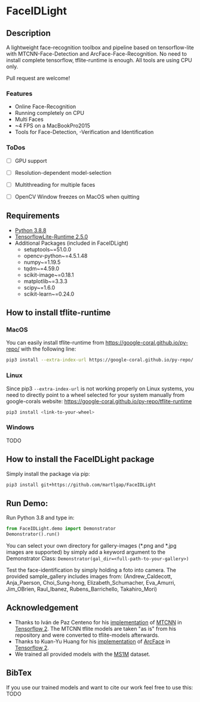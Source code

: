 # FaceIDLight


## Description
A lightweight face-recognition toolbox and pipeline based on tensorflow-lite with MTCNN-Face-Detection 
and ArcFace-Face-Recognition. No need to install complete tensorflow, tflite-runtime is enough. All tools are
using CPU only. 

Pull request are welcome!


### Features 
- Online Face-Recognition
- Running completely on CPU
- Multi Faces
- ~4 FPS on a MacBookPro2015
- Tools for Face-Detection, -Verification and Identification


### ToDos
- [ ] GPU support
- [ ] Resolution-dependent model-selection
- [ ] Multithreading for multiple faces
- [ ] OpenCV Window freezes on MacOS when quitting


## Requirements
- [Python 3.8.8](https://www.python.org/)
- [TensorflowLite-Runtime 2.5.0](https://www.tensorflow.org/lite/guide/python)
- Additional Packages (included in FaceIDLight)
    - setuptools~=51.0.0
    - opencv-python~=4.5.1.48
    - numpy~=1.19.5
    - tqdm~=4.59.0
    - scikit-image~=0.18.1
    - matplotlib~=3.3.3
    - scipy~=1.6.0
    - scikit-learn~=0.24.0

## How to install tflite-runtime
### MacOS
You can easily install tflite-runtime from https://google-coral.github.io/py-repo/ with the following line:
```zsh
pip3 install --extra-index-url https://google-coral.github.io/py-repo/ tflite_runtime
```

### Linux
Since pip3 `--extra-index-url` is not working properly on Linux systems, you need to directly point to a wheel 
selected for your system manually from google-corals website: https://google-coral.github.io/py-repo/tflite-runtime
```zsh
pip3 install <link-to-your-wheel>
``` 


### Windows
TODO


## How to install the FaceIDLight package
Simply install the package via pip:
```zsh
pip3 install git+https://github.com/martlgap/FaceIDLight
``` 


## Run Demo:
Run Python 3.8 and type in:
```python
from FaceIDLight.demo import Demonstrator
Demonstrator().run()
```
You can select your own directory for gallery-images (*.png and *.jpg images are supported) by simply add 
a keyword argument to the Demonstrator Class: `Demonstrator(gal_dir=<full-path-to-your-gallery>)`

Test the face-identification by simply holding a foto into camera. The provided sample_gallery includes images 
from: (Andrew_Caldecott, Anja_Paerson, Choi_Sung-hong, Elizabeth_Schumacher, 
Eva_Amurri, Jim_OBrien, Raul_Ibanez, Rubens_Barrichello, Takahiro_Mori)

## Acknowledgement
- Thanks to Iván de Paz Centeno for his [implementation](https://github.com/ipazc/mtcnn) 
  of [MTCNN](https://arxiv.org/abs/1604.02878) in [Tensorflow 2](https://www.tensorflow.org/). 
  The MTCNN tflite models are taken "as is" from his repository and were converted to tflite-models afterwards.
- Thanks to Kuan-Yu Huang for his [implementation](https://github.com/peteryuX/arcface-tf2) 
  of [ArcFace](https://arxiv.org/abs/1801.07698) in [Tensorflow 2](https://www.tensorflow.org/).
- We trained all provided models with the [MS1M](https://arxiv.org/abs/1607.08221) dataset.


## BibTex  
If you use our trained models and want to cite our work feel free to use this:
TODO